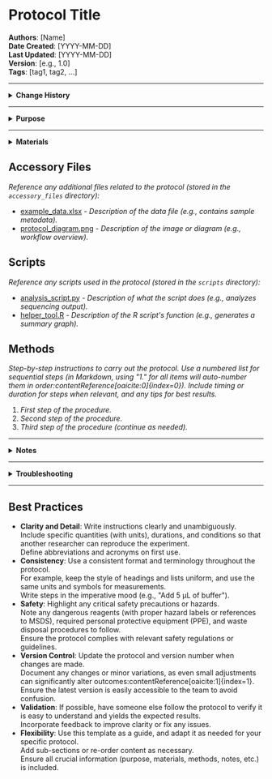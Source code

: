 # Protocol Title

**Authors**: [Name]  
**Date Created**: [YYYY-MM-DD]  
**Last Updated**: [YYYY-MM-DD]  
**Version**: [e.g., 1.0]  
**Tags**: [tag1, tag2, ...]  

---

<details>
  <summary><strong>Change History</strong></summary>

  | Date       | Version | Author  | Description                                   |
  |------------|---------|---------|-----------------------------------------------|
  | YYYY-MM-DD | 1.0.0   | [Name]  | Initial release of the protocol template.     |
  | YYYY-MM-DD | 1.0.1   | [Name]  | Updated materials section and added troubleshooting tips. |
  
</details>

---

<details>
<summary><strong>Purpose</strong></summary>

_Briefly describe the objective or goal of this protocol._

</details>

---

<details>
<summary><strong>Materials</strong></summary>

- **Reagents & Samples**:  
    - _List all reagents, samples, with concentrations or amounts._  
- **Equipment**:  
    - _List all major equipment needed (model and manufacturer, if relevant)._  
- **Consumables**:  
    - _List disposables (e.g., pipette tips, tubes) and any other supplies needed._

</details>

## Accessory Files
_Reference any additional files related to the protocol (stored in the `accessory_files` directory):_

- [example_data.xlsx](accessory_files/example_data.xlsx) - _Description of the data file (e.g., contains sample metadata)._  
- [protocol_diagram.png](accessory_files/protocol_diagram.png) - _Description of the image or diagram (e.g., workflow overview)._  

## Scripts
_Reference any scripts used in the protocol (stored in the `scripts` directory):_

- [analysis_script.py](scripts/analysis_script.py) - _Description of what the script does (e.g., analyzes sequencing output)._  
- [helper_tool.R](scripts/helper_tool.R) - _Description of the R script's function (e.g., generates a summary graph)._  

## Methods
_Step-by-step instructions to carry out the protocol. Use a numbered list for sequential steps (in Markdown, using "1." for all items will auto-number them in order&#8203;:contentReference[oaicite:0]{index=0}). Include timing or duration for steps when relevant, and any tips for best results._

1. _First step of the procedure._  
2. _Second step of the procedure._  
3. _Third step of the procedure (continue as needed)._  

---

<details>
<summary><strong>Notes</strong></summary>

- _Include any additional context, tips, or important considerations for this protocol._  
- _For example, note any safety precautions, optional steps, or specific conditions that might affect the outcome._

</details>

---

<details>
<summary><strong>Troubleshooting</strong></summary>

- **Issue**: _Description of a common problem or error (e.g., low yield, contamination)._  
  **Solution**: _Recommended solution or steps to resolve the issue (e.g., increase incubation time, check reagent quality)._  
- **Issue**: _Another potential problem and its description._  
  **Solution**: _Corresponding solution or advice._

</details>

---


## Best Practices
- **Clarity and Detail**: Write instructions clearly and unambiguously.  
  Include specific quantities (with units), durations, and conditions so that another researcher can reproduce the experiment.  
  Define abbreviations and acronyms on first use.  
- **Consistency**: Use a consistent format and terminology throughout the protocol.  
  For example, keep the style of headings and lists uniform, and use the same units and symbols for measurements.  
  Write steps in the imperative mood (e.g., "Add 5 µL of buffer").  
- **Safety**: Highlight any critical safety precautions or hazards.  
  Note any dangerous reagents (with proper hazard labels or references to MSDS), required personal protective equipment (PPE), and waste disposal procedures to follow.  
  Ensure the protocol complies with relevant safety regulations or guidelines.  
- **Version Control**: Update the protocol and version number when changes are made.  
  Document any changes or minor variations, as even small adjustments can significantly alter outcomes&#8203;:contentReference[oaicite:1]{index=1}.  
  Ensure the latest version is easily accessible to the team to avoid confusion.  
- **Validation**: If possible, have someone else follow the protocol to verify it is easy to understand and yields the expected results.  
  Incorporate feedback to improve clarity or fix any issues.  
- **Flexibility**: Use this template as a guide, and adapt it as needed for your specific protocol.  
  Add sub-sections or re-order content as necessary.  
  Ensure all crucial information (purpose, materials, methods, notes, etc.) is included.  
